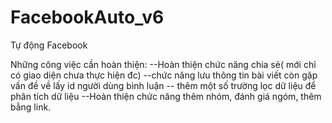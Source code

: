 # FacebookAuto_v6
Tự động Facebook


Những công việc cần hoàn thiện:
--Hoàn thiện chức năng chia sẻ( mới chỉ có giao diện chưa thực hiện đc)
--chức năng lưu thông tin bài viết còn gặp vấn đề về lấy id người dùng bình luận
-- thêm một số trường lọc dữ liệu để phân tích dữ liệu
--Hoàn thiện chức năng thêm nhóm, đánh giá ngóm, thêm bằng link.


